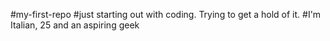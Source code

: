 #my-first-repo
#just starting out with coding. Trying to get a hold of it.
#I'm Italian, 25 and an aspiring geek
